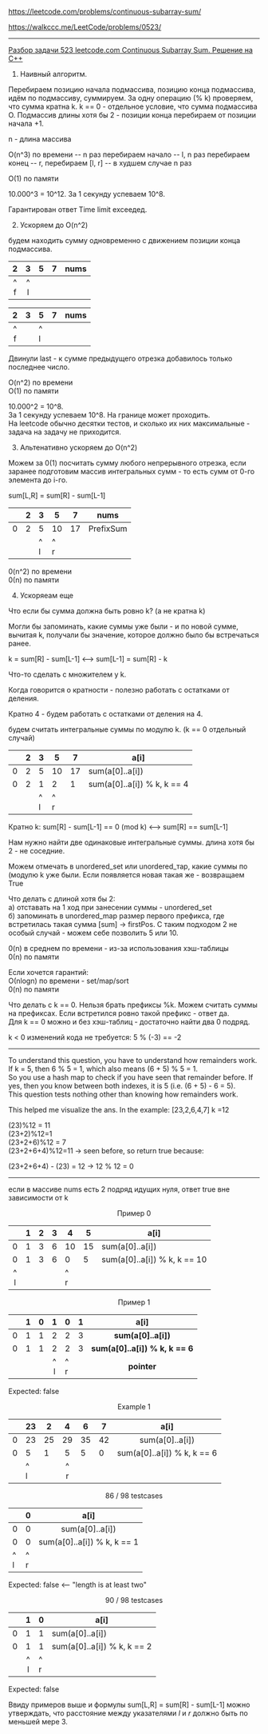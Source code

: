 https://leetcode.com/problems/continuous-subarray-sum/

https://walkccc.me/LeetCode/problems/0523/

_____________________

[Разбор задачи 523 leetcode.com Continuous Subarray Sum. Решение на C++](https://www.youtube.com/watch?v=q7tOK0JsHWo&ab_channel=3.5%D0%B7%D0%B0%D0%B4%D0%B0%D1%87%D0%B8%D0%B2%D0%BD%D0%B5%D0%B4%D0%B5%D0%BB%D1%8E)

1. Наивный алгоритм.

Перебираем позицию начала подмассива, позицию конца подмассива, идём по подмассиву, суммируем. 
3а одну операцию (% k) проверяем, что сумма кратна k. k == 0 - отдельное условие, что сумма подмассива О. 
Подмассив длины хотя бы 2 - позиции конца перебираем от позиции начала +1.

n - длина массива

O(n^3) по времени  -- n раз перебираем начало -- l, n раз перебираем конец -- r, перебираем [l, r] -- в худшем случае n раз  

O(1) по памяти

10.000^3 = 10^12.
3а 1 секунду успеваем 10^8.

Гарантирован ответ Time limit ехсеедед.

2. Ускоряем до O(n^2)

будем находить сумму одновременно с движением позиции конца подмассива.

<!--
   2 3 5 7
   ^
   flrst
       ^
      lаst
-->

|     2    	|     3    	| 5 	| 7 	| nums 	|
|:--------:	|:--------:	|---	|---	|------	|
| ^ <br> f 	| ^ <br> l 	|   	|   	|      	|

|     2    	|     3    	| 5 	| 7 	| nums 	|
|:--------:	|:--------:	|---	|---	|------	|
| ^ <br> f 	| 	|  ^ <br> l 	|    	|      	|

Двинули lаst - к сумме предыдущего отрезка добавилось только последнее число.

O(n^2) по времени  
O(1) по памяти

10.000^2 = 10^8.  
3а 1 секунду успеваем 10^8. На границе может проходить.  
На lееtсоdе обычно десятки тестов, и сколько их них максимальные - задача на задачу не приходится.

3. Альтенативно ускоряем до O(n^2)

Можем за 0(1) посчитать сумму любого непрерывного отрезка, если заранее подготовим массив интегральных сумм - то есть сумм от 0-го элемента до i-го.

 sum[L,R] = sum[R] - sum[L-1]

<!--
 23 5 7  
0 2 5 10 17  
  [ ]
-->

|   	| 2 	| 3        	| 5        	| 7  	| nums      	|
|:-:	|:-:	|----------	|----------	|----	|-----------	|
| 0 	| 2 	| 5        	| 10       	| 17 	| PrefixSum 	|
|   	|   	| ^ <br> l 	| ^ <br> r 	|    	|           	|

0(n^2) по времени  
0(n) по памяти  

4. Ускоряеам еще

Что если бы сумма должна быть ровно k? (а не кратна k)

Могли бы запоминать, какие суммы уже были - и по новой сумме, вычитая k, получали бы значение, которое должно было бы встречаться ранее.

k = sum[R] - sum[L-1] <--> sum[L-1] = sum[R] - k 

Что-то сделать с множителем у k.

Когда говорится о кратности - полезно работать с остатками от 
деления.

Кратно 4 - будем работать с остатками от деления на 4.

будем считать интегральные суммы по модулю k. (k == 0 отдельный 
случай)

<!--
   2 3  5  7  а[i]
 0 2 5 10 17  sum(а[0]..а[i]) 
 0 2 1  2  1  sum(а[0]..а[i]) % k,  k == 4
    [    ]
-->

|   	| 2 	| 3        	| 5        	| 7  	| а[i]                        	|
|:-:	|:-:	|----------	|----------	|----	|-----------------------------	|
| 0 	| 2 	| 5        	| 10       	| 17 	| sum(а[0]..а[i])             	|
| 0 	| 2 	| 1        	| 2        	| 1  	| sum(а[0]..а[i]) % k, k == 4 	|
|   	|   	| ^ <br> l 	| ^ <br> r 	|    	|                             	|

Кратно k: sum[R] - sum[L-1] == 0 (mod k)  <--> sum[R] == sum[L-1]

Нам нужно найти две одинаковые интегральные суммы. 
длина хотя бы 2 - не соседние.

Можем отмечать в unordered_set или unordered_тар, какие суммы по 
(модулю k уже были. Если появляется новая такая же - возвращаем True

Что делать с длиной хотя бы 2:  
а) отставать на 1 ход при занесении суммы - unordered_set  
б) запоминать в unordered_map размер первого префикса, где встретилась такая сумма [sum] -> firstPos. С таким подходом 2 не особый случай - можем себе позволить 5 или 10.  

0(n) в среднем по времени - из-за использования хэш-таблицы  
0(n) по памяти  

Если хочется гарантий:  
О(nlogn) по времени - set/map/sort  
0(n) по памяти  

Что делать с k == 0. Нельзя брать префиксы %k. Можем считать суммы на префиксах. Если встретился ровно такой префикс - ответ да.  
Для k == 0 можно и без хэш-таблиц - достаточно найти два 0 подряд. 

k < 0 изменений кода не требуется: 5 % (-3) == -2




__________________________

To understand this question, you have to understand how remainders work. If k = 5, then 6 % 5 = 1, which also means (6 + 5) % 5 = 1.  
So you use a hash map to check if you have seen that remainder before. If yes, then you know between both indexes, it is 5 (i.e. (6 + 5) - 6 = 5).  
This question tests nothing other than knowing how remainders work.

This helped me visualize the ans. In the example:
[23,2,6,4,7] k =12

(23)%12 = 11  
(23+2)%12=1  
(23+2+6)%12 = 7  
(23+2+6+4)%12=11 -> seen before, so return true because:

(23+2+6+4) - (23) = 12 -> 12 % 12 = 0

________________

если в массиве nums есть 2 подряд идущих нуля, ответ true вне зависимости от k

<p align="center"> Пример 0 </p>

|   	|     1    	| 2 	| 3 	| 4        	| 5  	| а[i]                         	|
|:-:	|:--------:	|---	|---	|----------	|----	|------------------------------	|
| 0 	|     1    	| 3 	| 6 	| 10       	| 15 	| sum(а[0]..а[i])              	|
| 0 	|     1    	| 3 	| 6 	| 0        	| 5  	| sum(а[0]..а[i]) % k, k == 10 	|
|  ^ <br> l 	|  	|   	|   	| ^ <br> r 	|    	|                              	|

<p align="center"> Пример 1 </p>

|   	| 1 	| 0 	|     1    	| 0        	| 1 	|             **а[i]**            	|
|---	|---	|---	|:--------:	|----------	|---	|:-------------------------------:	|
| 0 	| 1 	| 1 	| 2        	| 2        	| 3 	|       **sum(а[0]..а[i])**       	|
| 0 	| 1 	| 1 	| 2        	| 2        	| 3 	| **sum(а[0]..а[i]) % k, k == 6** 	|
|   	|   	|   	| ^ <br> l 	| ^ <br> r 	|   	|           **pointer**           	|

Expected: false  

<p align="center"> Example 1  </p>

|   	| 23 	| 2        	|     4    	| 6  	| 7  	|             а[i]            	|
|---	|----	|----------	|:--------:	|----	|----	|:---------------------------:	|
| 0 	| 23 	| 25       	| 29       	| 35 	| 42 	| sum(а[0]..а[i])             	|
| 0 	| 5  	| 1        	| 5        	| 5  	| 0  	| sum(а[0]..а[i]) % k, k == 6 	|
|   	| ^ <br> l   	|  	| ^ <br> r 	|    	|    	|                             	|

<p align="center"> 86 / 98 testcases  </p>

|          	| 0        	|             а[i]            	|
|----------	|----------	|:---------------------------:	|
| 0        	| 0        	| sum(а[0]..а[i])             	|
| 0        	| 0        	| sum(а[0]..а[i]) % k, k == 1 	|
| ^ <br> l 	| ^ <br> r 	|                             	|

Expected: false <-- "length is at least two"

<p align="center"> 90 / 98 testcases </p>

|   	|     1    	| 0        	| а[i]                        	|
|:-:	|:--------:	|----------	|-----------------------------	|
| 0 	|     1    	| 1        	| sum(а[0]..а[i])             	|
| 0 	|     1    	| 1        	| sum(а[0]..а[i]) % k, k == 2 	|
|   	| ^ <br> l 	| ^ <br> r 	|                             	|

Expected: false  

Ввиду примеров выше и формулы sum[L,R] = sum[R] - sum[L-1] можно утверждать, что расстояние между указателями $l$ и $r$ должно быть по меньшей мере 3.
